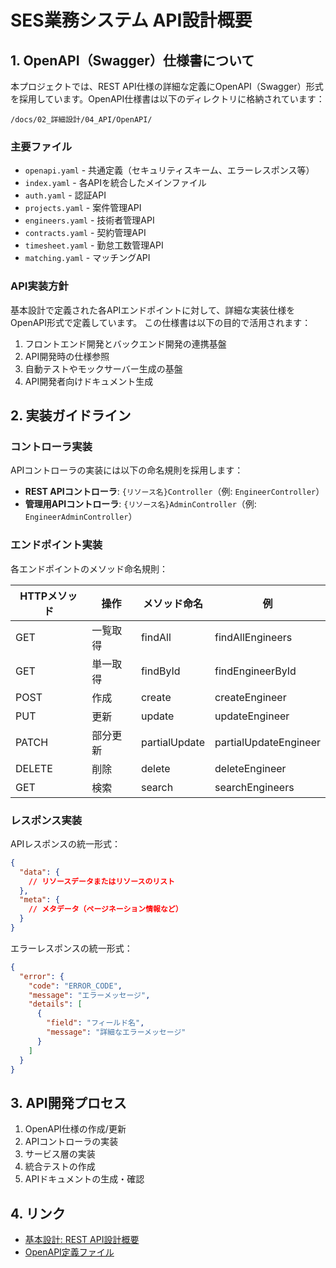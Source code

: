 # SES業務システム API設計概要

## 1. OpenAPI（Swagger）仕様書について

本プロジェクトでは、REST API仕様の詳細な定義にOpenAPI（Swagger）形式を採用しています。OpenAPI仕様書は以下のディレクトリに格納されています：

```
/docs/02_詳細設計/04_API/OpenAPI/
```

### 主要ファイル

- `openapi.yaml` - 共通定義（セキュリティスキーム、エラーレスポンス等）
- `index.yaml` - 各APIを統合したメインファイル
- `auth.yaml` - 認証API
- `projects.yaml` - 案件管理API
- `engineers.yaml` - 技術者管理API
- `contracts.yaml` - 契約管理API
- `timesheet.yaml` - 勤怠工数管理API
- `matching.yaml` - マッチングAPI

### API実装方針

基本設計で定義された各APIエンドポイントに対して、詳細な実装仕様をOpenAPI形式で定義しています。
この仕様書は以下の目的で活用されます：

1. フロントエンド開発とバックエンド開発の連携基盤
2. API開発時の仕様参照
3. 自動テストやモックサーバー生成の基盤
4. API開発者向けドキュメント生成

## 2. 実装ガイドライン

### コントローラ実装

APIコントローラの実装には以下の命名規則を採用します：

- **REST APIコントローラ**: `{リソース名}Controller`（例: `EngineerController`）
- **管理用APIコントローラ**: `{リソース名}AdminController`（例: `EngineerAdminController`）

### エンドポイント実装

各エンドポイントのメソッド命名規則：

| HTTPメソッド | 操作 | メソッド命名 | 例 |
|------------|------|------------|------|
| GET | 一覧取得 | findAll | findAllEngineers |
| GET | 単一取得 | findById | findEngineerById |
| POST | 作成 | create | createEngineer |
| PUT | 更新 | update | updateEngineer |
| PATCH | 部分更新 | partialUpdate | partialUpdateEngineer |
| DELETE | 削除 | delete | deleteEngineer |
| GET | 検索 | search | searchEngineers |

### レスポンス実装

APIレスポンスの統一形式：

```json
{
  "data": {
    // リソースデータまたはリソースのリスト
  },
  "meta": {
    // メタデータ（ページネーション情報など）
  }
}
```

エラーレスポンスの統一形式：

```json
{
  "error": {
    "code": "ERROR_CODE",
    "message": "エラーメッセージ",
    "details": [
      {
        "field": "フィールド名",
        "message": "詳細なエラーメッセージ"
      }
    ]
  }
}
```

## 3. API開発プロセス

1. OpenAPI仕様の作成/更新
2. APIコントローラの実装
3. サービス層の実装
4. 統合テストの作成
5. APIドキュメントの生成・確認

## 4. リンク

- [基本設計: REST API設計概要](/docs/02_基本設計/IF設計/REST_API設計_概要.html)
- [OpenAPI定義ファイル](/docs/02_詳細設計/04_API/OpenAPI/)